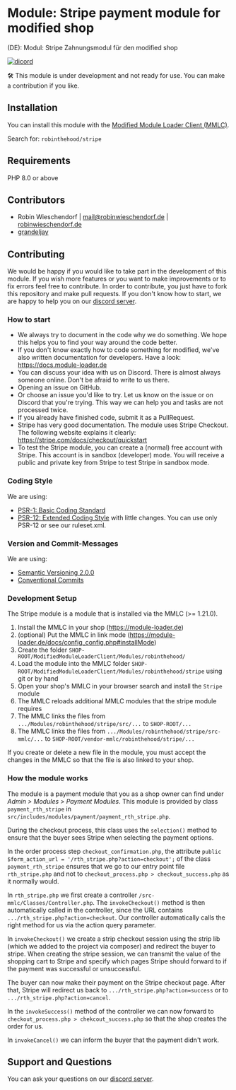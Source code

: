# Module: Stripe payment module for modified shop
(DE): Modul: Stripe Zahnungsmodul für den modified shop

[![dicord](https://img.shields.io/discord/727190419158597683)](https://discord.gg/9NqwJqP)

🛠 This module is under development and not ready for use. You can make a contribution if you like.

## Installation
You can install this module with the [Modified Module Loader Client (MMLC)](http://module-loader.de).

Search for: `robinthehood/stripe`

## Requirements
PHP 8.0 or above

## Contributors
- Robin Wieschendorf | <mail@robinwieschendorf.de> | [robinwieschendorf.de](https://robinwieschendorf.de)
- [grandeljay](https://github.com/grandeljay)

## Contributing
We would be happy if you would like to take part in the development of this module. If you wish more features or you want to make improvements or to fix errors feel free to contribute. In order to contribute, you just have to fork this repository and make pull requests. If you don't know how to start, we are happy to help you on our [discord server](https://discord.gg/9NqwJqP).

### How to start
- We always try to document in the code why we do something. We hope this helps you to find your way around the code better.
- If you don't know exactly how to code something for modified, we've also written documentation for developers. Have a look: https://docs.module-loader.de
- You can discuss your idea with us on Discord. There is almost always someone online. Don't be afraid to write to us there.
- Opening an issue on GitHub.
- Or choose an issue you'd like to try. Let us know on the issue or on Discord that you're trying. This way we can help you and tasks are not processed twice.
- If you already have finished code, submit it as a PullRequest.
- Stripe has very good documentation. The module uses Stripe Checkout. The following website explains it clearly: https://stripe.com/docs/checkout/quickstart
- To test the Stripe module, you can create a (normal) free account with Stripe. This account is in sandbox (developer) mode. You will receive a public and private key from Stripe to test Stripe in sandbox mode.

### Coding Style
We are using:
- [PSR-1: Basic Coding Standard](https://www.php-fig.org/psr/psr-1/)
- [PSR-12: Extended Coding Style](https://www.php-fig.org/psr/psr-12/) with little changes. You can use only PSR-12 or see our ruleset.xml.

### Version and Commit-Messages
We are using:
- [Semantic Versioning 2.0.0](https://semver.org)
- [Conventional Commits](https://www.conventionalcommits.org/en/v1.0.0/)

### Development Setup

The Stripe module is a module that is installed via the MMLC (>= 1.21.0).

1. Install the MMLC in your shop (https://module-loader.de)
1. (optional) Put the MMLC in link mode (https://module-loader.de/docs/config_config.php#installMode)
1. Create the folder `SHOP-ROOT/ModifiedModuleLoaderClient/Modules/robinthehood/`
1. Load the module into the MMLC folder `SHOP-ROOT/ModifiedModuleLoaderClient/Modules/robinthehood/stripe` using git or by hand
1. Open your shop's MMLC in your browser search and install the `Stripe` module
1. The MMLC reloads additional MMLC modules that the stripe module requires
1. The MMLC links the files from `.../Modules/robinthehood/stripe/src/...` to `SHOP-ROOT/...`
1. The MMLC links the files from `.../Modules/robinthehood/stripe/src-mmlc/...` to `SHOP-ROOT/vendor-mmlc/robinthehood/stripe/...`

If you create or delete a new file in the module, you must accept the changes in the MMLC so that the file is also linked to your shop.

### How the module works

The module is a payment module that you as a shop owner can find under *Admin > Modules > Payment Modules*. This module is provided by class `payment_rth_stripe` in `src/includes/modules/payment/payment_rth_stripe.php`.

During the checkout process, this class uses the `selection()` method to ensure that the buyer sees Stripe when selecting the payment options.

In the order process step `checkout_confirmation.php`, the attribute `public $form_action_url = '/rth_stripe.php?action=checkout';` of the class `payment_rth_stripe` ensures that we go to our entry point file `rth_stripe.php` and not to `checkout_process.php > checkout_success.php` as it normally would.

In `rth_stripe.php` we first create a controller `/src-mmlc/Classes/Controller.php`. The `invokeCheckout()` method is then automatically called in the controller, since the URL contains `.../rth_stripe.php?action=checkout`. Our controller automatically calls the right method for us via the action query parameter.

In `invokeCheckout()` we create a strip checkout session using the strip lib (which we added to the project via composer) and redirect the buyer to stripe. When creating the stripe session, we can transmit the value of the shopping cart to Stripe and specify which pages Stripe should forward to if the payment was successful or unsuccessful.

The buyer can now make their payment on the Stripe checkout page. After that, Stripe will redirect us back to `.../rth_stripe.php?action=success` or to `.../rth_stripe.php?action=cancel`.

In the `invokeSuccess()` method of the controller we can now forward to `checkout_process.php > chekcout_success.php` so that the shop creates the order for us.

In `invokeCancel()` we can inform the buyer that the payment didn't work.

## Support and Questions
You can ask your questions on our [discord server](https://discord.gg/9NqwJqP).
